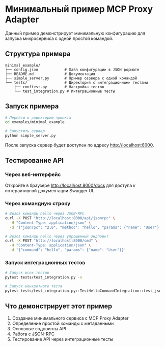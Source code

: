# Минимальный пример MCP Proxy Adapter

Данный пример демонстрирует минимальную конфигурацию для запуска микросервиса с одной простой командой.

## Структура примера

```
minimal_example/
├── config.json            # Файл конфигурации в JSON формате
├── README.md              # Документация
├── simple_server.py       # Пример сервера с одной командой
└── tests/                 # Директория с интеграционными тестами
    ├── conftest.py        # Настройка тестов
    └── test_integration.py # Интеграционные тесты
```

## Запуск примера

```bash
# Перейти в директорию проекта
cd examples/minimal_example

# Запустить сервер
python simple_server.py
```

После запуска сервер будет доступен по адресу [http://localhost:8000](http://localhost:8000).

## Тестирование API

### Через веб-интерфейс

Откройте в браузере [http://localhost:8000/docs](http://localhost:8000/docs) для доступа к интерактивной документации Swagger UI.

### Через командную строку

```bash
# Вызов команды hello через JSON-RPC
curl -X POST "http://localhost:8000/api/jsonrpc" \
  -H "Content-Type: application/json" \
  -d '{"jsonrpc": "2.0", "method": "hello", "params": {"name": "User"}, "id": 1}'

# Вызов команды hello через упрощенный эндпоинт
curl -X POST "http://localhost:8000/cmd" \
  -H "Content-Type: application/json" \
  -d '{"command": "hello", "params": {"name": "User"}}'
```

### Запуск интеграционных тестов

```bash
# Запуск всех тестов
pytest tests/test_integration.py -v

# Запуск конкретного теста
pytest tests/test_integration.py::TestHelloCommandIntegration::test_jsonrpc_hello_default -v
```

## Что демонстрирует этот пример

1. Создание минимального сервиса с MCP Proxy Adapter
2. Определение простой команды с метаданными
3. Основные эндпоинты API
4. Работа с JSON-RPC
5. Тестирование API через интеграционные тесты 